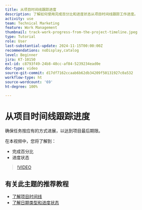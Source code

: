 ```yaml
---
title: 从项目时间线跟踪进度
description: 了解如何使用完成百分比和进度状态从项目时间线跟踪工作进度。
activity: use
team: Technical Marketing
feature: Work Management
thumbnail: track-work-progress-from-the-project-timeline.jpeg
type: Tutorial
role: User
last-substantial-update: 2024-11-15T00:00:00Z
recommendations: noDisplay,catalog
level: Beginner
jira: KT-10150
exl-id: c8793f49-24b8-48cc-af84-5239234ead0e
doc-type: video
source-git-commit: d17df7162ccaab6b62db34209f50131927c0a532
workflow-type: ht
source-wordcount: '69'
ht-degree: 100%

---
```


# 从项目时间线跟踪进度

确保任务按应有的方式进展，以达到项目最后期限。

在本视频中，您将了解到：

* 完成百分比
* 进度状态

>[!VIDEO](https://video.tv.adobe.com/v/3438208/?quality=12&learn=on&enablevpops)


## 有关此主题的推荐教程

* [了解项目时间线](/help/manage-work/project-timelines/understand-project-timelines.md)
* [了解日期类型和进度状态](/help/manage-work/project-timelines/understand-task-dates-and-progress-status.md)

